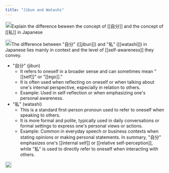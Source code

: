 ```yaml
---
title: "Jibun and Watashi"
---
```


<img src='https://scrapbox.io/api/pages/nishio-en/nishio/icon' alt='nishio.icon' height="19.5"/>Explain the difference beween the concept of [[自分]] and the concept of [[私]] in Japanese

<img src='https://scrapbox.io/api/pages/nishio-en/gpt/icon' alt='gpt.icon' height="19.5"/>The difference between "自分" ([[jibun]]) and "私" ([[watashi]]) in Japanese lies mainly in context and the level of [[self-awareness]] they convey.
- "自分" (jibun)
    - It refers to oneself in a broader sense and can sometimes mean "[[self]]" or "[[ego]]."
    - It is often used when reflecting on oneself or when talking about one's internal perspective, especially in relation to others.
    - Example: Used in self-reflection or when emphasizing one's personal awareness.
- "私" (watashi)
    - This is a standard first-person pronoun used to refer to oneself when speaking to others.
    - It is more formal and polite, typically used in daily conversations or formal settings to express one's personal views or actions.
    - Example: Common in everyday speech or business contexts when stating opinions or making personal statements.
In summary, "自分" emphasizes one's [[internal self]] or [[relative self-perception]], while "私" is used to directly refer to oneself when interacting with others.

<img src='https://scrapbox.io/api/pages/nishio-en/en/icon' alt='en.icon' height="19.5"/>
